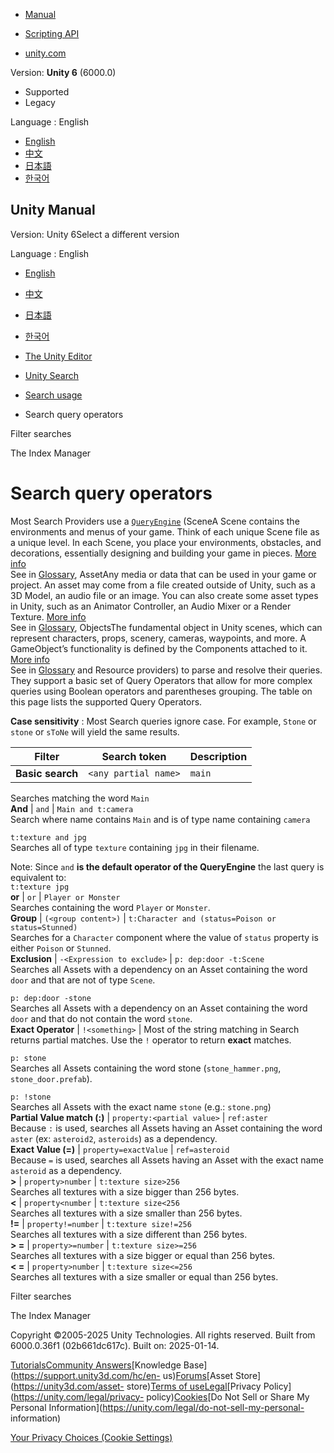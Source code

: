 [](https://docs.unity3d.com)

  * [Manual](../Manual/index.html)
  * [Scripting API](../ScriptReference/index.html)

  * [unity.com](https://unity.com/)

Version: **Unity 6** (6000.0)

  * Supported
  * Legacy

Language : English

  * [English](/Manual/search-query-operators.html)
  * [中文](/cn/current/Manual/search-query-operators.html)
  * [日本語](/ja/current/Manual/search-query-operators.html)
  * [한국어](/kr/current/Manual/search-query-operators.html)

[](https://docs.unity3d.com)

## Unity Manual

Version: Unity 6Select a different version

Language : English

  * [English](/Manual/search-query-operators.html)
  * [中文](/cn/current/Manual/search-query-operators.html)
  * [日本語](/ja/current/Manual/search-query-operators.html)
  * [한국어](/kr/current/Manual/search-query-operators.html)

  * [The Unity Editor](unity-editor.html)
  * [Unity Search](search-overview.html)
  * [Search usage](search-usage.html)
  * Search query operators

[](search-filters.html)

Filter searches

[](search-index-manager.html)

The Index Manager

# Search query operators

Most Search Providers use a
[`QueryEngine`](../ScriptReference/Search.QueryEngine.html) (SceneA Scene
contains the environments and menus of your game. Think of each unique Scene
file as a unique level. In each Scene, you place your environments, obstacles,
and decorations, essentially designing and building your game in pieces. [More
info](CreatingScenes.html)  
See in [Glossary](Glossary.html#Scene), AssetAny media or data that can be
used in your game or project. An asset may come from a file created outside of
Unity, such as a 3D Model, an audio file or an image. You can also create some
asset types in Unity, such as an Animator Controller, an Audio Mixer or a
Render Texture. [More info](AssetWorkflow.html)  
See in [Glossary](Glossary.html#Asset), ObjectsThe fundamental object in Unity
scenes, which can represent characters, props, scenery, cameras, waypoints,
and more. A GameObject’s functionality is defined by the Components attached
to it. [More info](class-GameObject.html)  
See in [Glossary](Glossary.html#Object) and Resource providers) to parse and
resolve their queries. They support a basic set of Query Operators that allow
for more complex queries using Boolean operators and parentheses grouping. The
table on this page lists the supported Query Operators.

**Case sensitivity** : Most Search queries ignore case. For example, `Stone`
or `stone` or `sToNe` will yield the same results.

**Filter** | **Search token** | **Description**  
---|---|---  
**Basic search** | `<any partial name>` |  `main`  
Searches matching the word `Main`  
**And** | `and` |  `Main and t:camera`  
Search where name contains `Main` and is of type name containing `camera`  
  
`t:texture and jpg`  
Searches all of type `texture` containing `jpg` in their filename.  
  
Note: Since `and` **is the default operator of the QueryEngine** the last
query is equivalent to:  
`t:texture jpg`  
**or** | `or` |  `Player or Monster`  
Searches containing the word `Player` or `Monster`.  
**Group** | `(<group content>)` |  `t:Character and (status=Poison or status=Stunned)`  
Searches for a `Character` component where the value of `status` property is
either `Poison` or `Stunned`.  
**Exclusion** | `-<Expression to exclude>` |  `p: dep:door -t:Scene`  
Searches all Assets with a dependency on an Asset containing the word `door`
and that are not of type `Scene`.  
  
`p: dep:door -stone`  
Searches all Assets with a dependency on an Asset containing the word `door`
and that do not contain the word `stone`.  
**Exact Operator** | `!<something>` | Most of the string matching in Search returns partial matches. Use the `!` operator to return **exact** matches.  
  
`p: stone`  
Searches all Assets containing the word stone (`stone_hammer.png`,
`stone_door.prefab`).  
  
`p: !stone`  
Searches all Assets with the exact name `stone` (e.g.: `stone.png`)  
**Partial Value match (:)** | `property:<partial value>` |  `ref:aster`  
Because `:` is used, searches all Assets having an Asset containing the word
`aster` (ex: `asteroid2`, `asteroids`) as a dependency.  
**Exact Value (=)** | `property=exactValue` |  `ref=asteroid`  
Because `=` is used, searches all Assets having an Asset with the exact name
`asteroid` as a dependency.  
**>** | `property>number` |  `t:texture size>256`  
Searches all textures with a size bigger than 256 bytes.  
**<** | `property<number` |  `t:texture size<256`  
Searches all textures with a size smaller than 256 bytes.  
**!=** | `property!=number` |  `t:texture size!=256`  
Searches all textures with a size different than 256 bytes.  
**> =** | `property>=number` |  `t:texture size>=256`  
Searches all textures with a size bigger or equal than 256 bytes.  
**< =** | `property>number` |  `t:texture size<=256`  
Searches all textures with a size smaller or equal than 256 bytes.  
  
[](search-filters.html)

Filter searches

[](search-index-manager.html)

The Index Manager

Copyright ©2005-2025 Unity Technologies. All rights reserved. Built from
6000.0.36f1 (02b661dc617c). Built on: 2025-01-14.

[Tutorials](https://learn.unity.com/)[Community
Answers](https://answers.unity3d.com)[Knowledge
Base](https://support.unity3d.com/hc/en-
us)[Forums](https://forum.unity3d.com)[Asset Store](https://unity3d.com/asset-
store)[Terms of
use](https://docs.unity3d.com/Manual/TermsOfUse.html)[Legal](https://unity.com/legal)[Privacy
Policy](https://unity.com/legal/privacy-
policy)[Cookies](https://unity.com/legal/cookie-policy)[Do Not Sell or Share
My Personal Information](https://unity.com/legal/do-not-sell-my-personal-
information)

[Your Privacy Choices (Cookie Settings)](javascript:void\(0\);)

